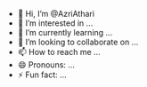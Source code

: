 - 👋 Hi, I’m @AzriAthari
- 👀 I’m interested in ...
- 🌱 I’m currently learning ...
- 💞️ I’m looking to collaborate on ...
- 📫 How to reach me ...
- 😄 Pronouns: ...
- ⚡ Fun fact: ...

<!---
AzriAthari/AzriAthari is a ✨ special ✨ repository because its `README.md` (this file) appears on your GitHub profile.
You can click the Preview link to take a look at your changes.
--->
